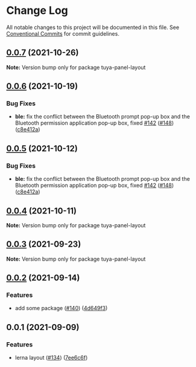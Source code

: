 # Change Log

All notable changes to this project will be documented in this file.
See [Conventional Commits](https://conventionalcommits.org) for commit guidelines.

## [0.0.7](https://github.com/tuya/tuya-panel-kit/compare/tuya-panel-layout@0.0.6...tuya-panel-layout@0.0.7) (2021-10-26)

**Note:** Version bump only for package tuya-panel-layout





## [0.0.6](https://github.com/tuya/tuya-panel-kit/compare/tuya-panel-layout@0.0.4...tuya-panel-layout@0.0.6) (2021-10-19)


### Bug Fixes

* **ble:** fix the conflict between the Bluetooth prompt pop-up box and the Bluetooth permission application pop-up box, fixed [#142](https://github.com/tuya/tuya-panel-kit/issues/142) ([#148](https://github.com/tuya/tuya-panel-kit/issues/148)) ([c8e412a](https://github.com/tuya/tuya-panel-kit/commit/c8e412a0c6989cd99ac91b721346beb068a7ef1d))





## [0.0.5](https://github.com/tuya/tuya-panel-kit/compare/tuya-panel-layout@0.0.4...tuya-panel-layout@0.0.5) (2021-10-12)


### Bug Fixes

* **ble:** fix the conflict between the Bluetooth prompt pop-up box and the Bluetooth permission application pop-up box, fixed [#142](https://github.com/tuya/tuya-panel-kit/issues/142) ([#148](https://github.com/tuya/tuya-panel-kit/issues/148)) ([c8e412a](https://github.com/tuya/tuya-panel-kit/commit/c8e412a0c6989cd99ac91b721346beb068a7ef1d))





## [0.0.4](https://github.com/tuya/tuya-panel-kit/compare/tuya-panel-layout@0.0.3...tuya-panel-layout@0.0.4) (2021-10-11)

**Note:** Version bump only for package tuya-panel-layout





## [0.0.3](https://github.com/tuya/tuya-panel-kit/compare/tuya-panel-layout@0.0.2...tuya-panel-layout@0.0.3) (2021-09-23)

**Note:** Version bump only for package tuya-panel-layout





## [0.0.2](https://github.com/tuya/tuya-panel-kit/compare/tuya-panel-layout@0.0.1...tuya-panel-layout@0.0.2) (2021-09-14)


### Features

* add some package ([#140](https://github.com/tuya/tuya-panel-kit/issues/140)) ([4d649f3](https://github.com/tuya/tuya-panel-kit/commit/4d649f3020ac96bc9aa16c0d27f925b13244317c))





## 0.0.1 (2021-09-09)


### Features

* lerna layout ([#134](https://github.com/tuya/tuya-panel-kit/issues/134)) ([7ee6c6f](https://github.com/tuya/tuya-panel-kit/commit/7ee6c6fd4f7a3f4131da3099b6b203ba9097fe1d))
